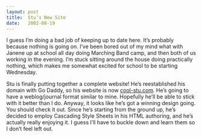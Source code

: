 ```yaml
---
layout: post
title:  Stu’s New Site
date:   2002-08-19
---
```


I guess I’m doing a bad job of keeping up to date here. It’s probably because nothing is going on. I’ve been bored out of my mind what with Janene up at school all day doing Marching Band camp, and then both of us working in the evening. I’m stuck sitting around the house doing practically nothing, which makes me somewhat excited for school to be starting Wednesday.

Stu is finally putting together a complete website! He’s reestablished his domain with Go Daddy, so his website is now [cool-stu.com](http://www.cool-stu.com). He’s going to have a weblog/journal format similar to mine. Hopefully he’ll be able to stick with it better than I do. Anyway, it looks like he’s got a winning design going. You should check it out. Since he’s starting from the ground up, he’s decided to employ Cascading Style Sheets in his HTML authoring, and he’s actually really enjoying it. I guess I’ll have to buckle down and learn them so I don’t feel left out.